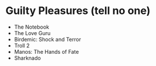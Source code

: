 
# Guilty Pleasures (tell no one)

* The Notebook
* The Love Guru
* Birdemic: Shock and Terror
* Troll 2
* Manos: The Hands of Fate
* Sharknado

